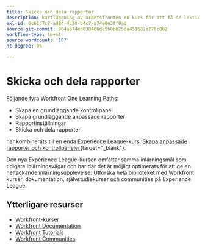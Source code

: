 ```yaml
---
title: Skicka och dela rapporter
description: kartläggning av arbetsfronten en kurs för att få se lektionskurser
exl-id: 6c61d7c7-ad84-4c30-b4c7-a74e0e3ff0ad
source-git-commit: 904ab74ed838466dc5b0bb25da451632e270c882
workflow-type: tm+mt
source-wordcount: '107'
ht-degree: 0%

---
```


# Skicka och dela rapporter

Följande fyra Workfront One Learning Paths:

* Skapa en grundläggande kontrollpanel
* Skapa grundläggande anpassade rapporter
* Rapportinställningar
* Skicka och dela rapporter

har kombinerats till en enda Experience League-kurs, [Skapa anpassade rapporter och kontrollpaneler](https://experienceleague.adobe.com/?recommended=Workfront-U-1-2022.3.reporting){target="_blank"}.

Den nya Experience League-kursen omfattar samma inlärningsmål som tidigare inlärningsvägar och har där det är möjligt optimerats för att ge en heltäckande inlärningsupplevelse.  Utforska hela biblioteket med Workfront kurser, dokumentation, självstudiekurser och communities på Experience League.

## Ytterligare resurser

* [Workfront-kurser](https://experienceleague.adobe.com/?lang=en&amp;Solution=Workfront#courses)
* [Workfront Documentation](https://experienceleague.adobe.com/docs/workfront.html)
* [Workfront Tutorials](https://experienceleague.adobe.com/docs/workfront-learn/tutorials-workfront/home.html)
* [Workfront Communities](https://experienceleaguecommunities.adobe.com/t5/workfront/ct-p/workfront)
